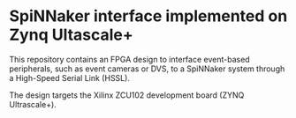 SpiNNaker interface implemented on Zynq Ultascale+
==================================================

This repository contains an FPGA design to interface event-based
peripherals, such as event cameras or DVS, to a SpiNNaker system through
a High-Speed Serial Link (HSSL).

The design targets the Xilinx ZCU102 development board (ZYNQ Ultrascale+).
